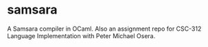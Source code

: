 # samsara
A Samsara compiler in OCaml. Also an assignment repo for CSC-312
Language Implementation with Peter Michael Osera.
